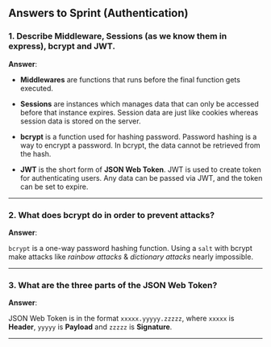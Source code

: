 <!-- Answers to the Short Answer Essay Questions go here -->
## Answers to Sprint (Authentication)

### 1. Describe Middleware, Sessions (as we know them in express), bcrypt and JWT.

**Answer**:

* **Middlewares** are functions that runs before the final function gets executed.

* **Sessions** are instances which manages data that can only be accessed before that instance expires. 
Session data are just like cookies whereas session data is stored on the server.

* **bcrypt** is a function used for hashing password. Password hashing is a way to encrypt a password. In bcrypt, the data cannot be retrieved from the hash.

* **JWT** is the short form of **JSON Web Token**. JWT is used to create token for authenticating users. Any data can be passed via JWT, and the token can be set to expire.

---


### 2. What does bcrypt do in order to prevent attacks?

**Answer**:

`bcrypt` is a one-way password hashing function. 
Using a `salt` with bcrypt make attacks like *rainbow attacks* & *dictionary attacks* nearly impossible.

---


### 3. What are the three parts of the JSON Web Token?

**Answer**: 

JSON Web Token is in the format `xxxxx.yyyyy.zzzzz`, where `xxxxx` is **Header**, `yyyyy` is **Payload** and `zzzzz` is **Signature**.

----

